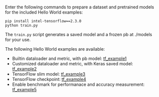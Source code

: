 Enter the following commands to prepare a dataset and pretrained models for the included Hello World examples:

```shell
pip install intel-tensorflow==2.3.0
python train.py

```
The `train.py` script generates a saved model and a frozen pb at ./models for your use.

The following Hello World examples are available:

*  Builtin dataloader and metric, with pb model: [tf_example1](../../examples/helloworld/tf_example1/README.md)
*  Customized dataloader and metric, with Keras saved model: [tf_example2](../../examples/helloworld/tf_example2/README.md)
*  TensorFlow slim model: [tf_example3](../../examples/helloworld/tf_example3/README.md)
*  TensorFlow checkpoint: [tf_example4](../../examples/helloworld/tf_example4/README.md)
*  Enable benchmark for performanace and accuracy measurement: [tf_example5](../../examples/helloworld/tf_example5/README.md)

